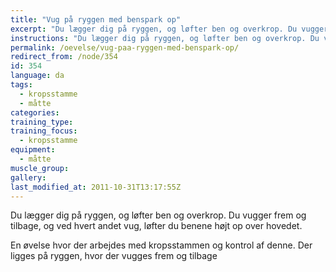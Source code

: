 ```yaml
---
title: "Vug på ryggen med benspark op"
excerpt: "Du lægger dig på ryggen, og løfter ben og overkrop. Du vugger frem og tilbage, og ved hvert andet vug, løfter du benene højt op over hovedet."
instructions: "Du lægger dig på ryggen, og løfter ben og overkrop. Du vugger frem og tilbage, og ved hvert andet vug, løfter du benene højt op over hovedet."
permalink: /oevelse/vug-paa-ryggen-med-benspark-op/
redirect_from: /node/354
id: 354
language: da
tags:
  - kropsstamme
  - måtte
categories:
training_type: 
training_focus: 
  - kropsstamme
equipment:
  - måtte
muscle_group:
gallery:
last_modified_at: 2011-10-31T13:17:55Z
---
```


 Du lægger dig på ryggen, og løfter ben og overkrop. Du vugger frem og tilbage, og ved hvert andet vug, løfter du benene højt op over hovedet.

En øvelse hvor der arbejdes med kropsstammen og kontrol af denne. Der ligges på ryggen, hvor der vugges frem og tilbage
